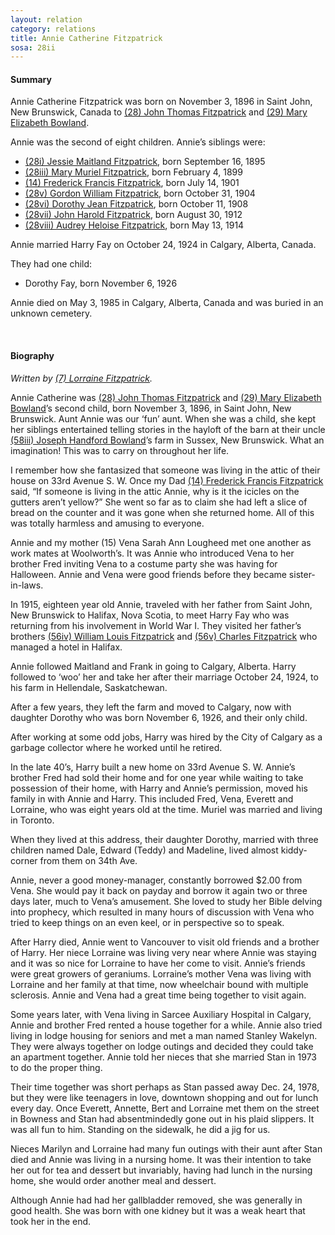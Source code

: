 ```yaml
---
layout: relation
category: relations
title: Annie Catherine Fitzpatrick
sosa: 28ii
---
```


#### Summary

Annie Catherine Fitzpatrick was born on November 3, 1896 in Saint John, New Brunswick, Canada to [(28) John Thomas Fitzpatrick](/28-john-thomas-fitzpatrick/) and [(29) Mary Elizabeth Bowland](/29-mary-elizabeth-bowland/).

Annie was the second of eight children. Annie’s siblings were:

* [(28i) Jessie Maitland Fitzpatrick](/28i-jessie-maitland-fitzpatrick/), born September 16, 1895
* [(28iii) Mary Muriel Fitzpatrick](/28iii-mary-muriel-fitzpatrick/), born February 4, 1899
* [(14) Frederick Francis Fitzpatrick](/14-frederick-francis-fitzpatrick/), born July 14, 1901
* [(28v) Gordon William Fitzpatrick](/28v-gordon-william-fitzpatrick/), born October 31, 1904
* [(28vi) Dorothy Jean Fitzpatrick](/28vi-dorothy-jean-fitzpatrick/), born October 11, 1908
* [(28vii) John Harold Fitzpatrick](/28vii-john-harold-fitzpatrick/), born August 30, 1912
* [(28viii) Audrey Heloise Fitzpatrick](/28viii-audrey-heloise-fitzpatrick/), born May 13, 1914

Annie married Harry Fay on October 24, 1924 in Calgary, Alberta, Canada.

They had one child:

* Dorothy Fay, born November 6, 1926

Annie died on May 3, 1985 in Calgary, Alberta, Canada and was buried in an unknown cemetery.

<br>

#### Biography

*Written by [(7) Lorraine Fitzpatrick](/7-h-lorraine-fitzpatrick/).*

Annie Catherine was [(28) John Thomas Fitzpatrick](/28-john-thomas-fitzpatrick) and [(29) Mary Elizabeth Bowland](/29-mary-elizabeth-bowland/)’s second child, born November 3, 1896, in Saint John, New Brunswick. Aunt Annie was our ‘fun’ aunt. When she was a child, she kept her siblings entertained telling stories in the hayloft of the barn at their uncle [(58iii) Joseph Handford Bowland](/58iii-joseph-handford-bowland/)’s farm in Sussex, New Brunswick. What an imagination! This was to carry on throughout her life.

I remember how she fantasized that someone was living in the attic of their house on 33rd Avenue S. W. Once my Dad [(14) Frederick Francis Fitzpatrick](/14-frederick-francis-fitzpatrick/) said, “If someone is living in the attic Annie, why is it the icicles on the gutters aren’t yellow?” She went so far as to claim she had left a slice of bread on the counter and it was gone when she returned home. All of this was totally harmless and amusing to everyone.

Annie and my mother (15) Vena Sarah Ann Lougheed met one another as work mates at Woolworth’s. It was Annie who introduced Vena to her brother Fred inviting Vena to a costume party she was having for Halloween. Annie and Vena were good friends before they became sister-in-laws.

In 1915, eighteen year old Annie, traveled with her father from Saint John, New Brunswick to Halifax, Nova Scotia, to meet Harry Fay who was returning from his involvement in World War I. They visited her father’s brothers [(56iv) William Louis Fitzpatrick](/56iv-william-louis-fitzpatrick/) and [(56v) Charles Fitzpatrick](/56v-charles-fitzpatrick/) who managed a hotel in Halifax.

Annie followed Maitland and Frank in going to Calgary, Alberta. Harry followed to ‘woo’ her and take her after their marriage October 24, 1924, to his farm in Hellendale, Saskatchewan.

After a few years, they left the farm and moved to Calgary, now with daughter Dorothy who was born November 6, 1926, and their only child.

After working at some odd jobs, Harry was hired by the City of Calgary as a garbage collector where he worked until he retired.

In the late 40’s, Harry built a new home on 33rd Avenue S. W. Annie’s brother Fred had sold their home and for one year while waiting to take possession of their home, with Harry and Annie’s permission, moved his family in with Annie and Harry. This included Fred, Vena, Everett and Lorraine, who was eight years old at the time. Muriel was married and living in Toronto.

When they lived at this address, their daughter Dorothy, married with three children named Dale, Edward (Teddy) and Madeline, lived almost kiddy-corner from them on 34th Ave.

Annie, never a good money-manager, constantly borrowed $2.00 from Vena. She would pay it back on payday and borrow it again two or three days later, much to Vena’s amusement. She loved to study her Bible delving into prophecy, which resulted in many hours of discussion with Vena who tried to keep things on an even keel, or in perspective so to speak.

After Harry died, Annie went to Vancouver to visit old friends and a brother of Harry. Her niece Lorraine was living very near where Annie was staying and it was so nice for Lorraine to have her come to visit. Annie’s friends were great growers of geraniums. Lorraine’s mother Vena was living with Lorraine and her family at that time, now wheelchair bound with multiple sclerosis. Annie and Vena had a great time being together to visit again.

Some years later, with Vena living in Sarcee Auxiliary Hospital in Calgary, Annie and brother Fred rented a house together for a while. Annie also tried living in lodge housing for seniors and met a man named Stanley Wakelyn. They were always together on lodge outings and decided they could take an apartment together. Annie told her nieces that she married Stan in 1973 to do the proper thing.

Their time together was short perhaps as Stan passed away Dec. 24, 1978, but they were like teenagers in love, downtown shopping and out for lunch every day. Once Everett, Annette, Bert and Lorraine met them on the street in Bowness and Stan had absentmindedly gone out in his plaid slippers. It was all fun to him. Standing on the sidewalk, he did a jig for us.

Nieces Marilyn and Lorraine had many fun outings with their aunt after Stan died and Annie was living in a nursing home. It was their intention to take her out for tea and dessert but invariably, having had lunch in the nursing home, she would order another meal and dessert.

Although Annie had had her gallbladder removed, she was generally in good health. She was born with one kidney but it was a weak heart that took her in the end.
